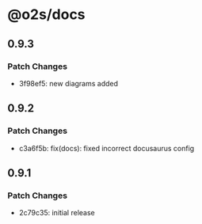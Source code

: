 # @o2s/docs

## 0.9.3

### Patch Changes

- 3f98ef5: new diagrams added

## 0.9.2

### Patch Changes

- c3a6f5b: fix(docs): fixed incorrect docusaurus config

## 0.9.1

### Patch Changes

- 2c79c35: initial release
